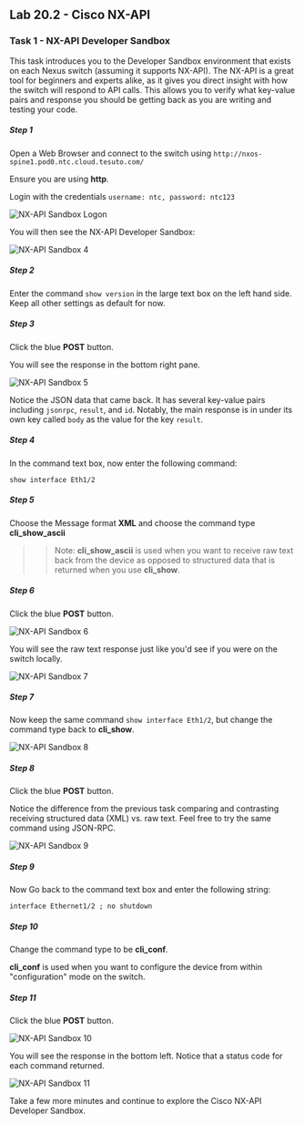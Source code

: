 ## Lab 20.2 - Cisco NX-API

### Task 1 - NX-API Developer Sandbox

This task introduces you to the Developer Sandbox environment that exists on each Nexus switch (assuming it supports NX-API).  The NX-API is a great tool for beginners and experts alike, as it gives you direct insight with how the switch will respond to API calls.  This allows you to verify what key-value pairs and response you should be getting back as you are writing and testing your code.

##### Step 1

Open a Web Browser and connect to the switch using `http://nxos-spine1.pod0.ntc.cloud.tesuto.com/`

Ensure you are using **http**.

Login with the credentials `username: ntc, password: ntc123`

![NX-API Sandbox Logon](images/cisco_sandbox_logon.png)

You will then see the NX-API Developer Sandbox:

![NX-API Sandbox 4](images/cisco_04.png)

##### Step 2

Enter the command `show version` in the large text box on the left hand side. Keep all other settings as default for now.

##### Step 3

Click the blue **POST** button.

You will see the response in the bottom right pane.

![NX-API Sandbox 5](images/cisco_05.png)

Notice the JSON data that came back. It has several key-value pairs including `jsonrpc`, `result`, and `id`.  Notably, the main response is in under its own key called `body` as the value for the key `result`.

##### Step 4

In the command text box, now enter the following command:

`show interface Eth1/2`

##### Step 5

Choose the Message format **XML** and choose the command type **cli_show_ascii**

>> Note: **cli_show_ascii** is used when you want to receive raw text back from the device as opposed to structured data that is returned when you use **cli_show**.

##### Step 6

Click the blue **POST** button.

![NX-API Sandbox 6](images/cisco-show-int.png)

You will see the raw text response just like you'd see if you were on the switch locally.

![NX-API Sandbox 7](images/cisco-show-int-rsp.png)

##### Step 7

Now keep the same command `show interface Eth1/2`, but change the command type back to **cli_show**.

![NX-API Sandbox 8](images/cisco_12.png)

##### Step 8

Click the blue **POST** button.

Notice the difference from the previous task comparing and contrasting receiving structured data (XML) vs. raw text.  Feel free to try the same command using JSON-RPC.

![NX-API Sandbox 9](images/cisco-show-int-rsp2.png)

##### Step 9

Now Go back to the command text box and enter the following string:

```
interface Ethernet1/2 ; no shutdown
```

##### Step 10

Change the command type to be **cli_conf**.

**cli_conf** is used when you want to configure the device from within "configuration" mode on the switch.


##### Step 11

Click the blue **POST** button.

![NX-API Sandbox 10](images/step9_11.png)

You will see the response in the bottom left.  Notice that a status code for each command returned.

![NX-API Sandbox 11](images/cisco_11.png)


Take a few more minutes and continue to explore the Cisco NX-API Developer Sandbox.
